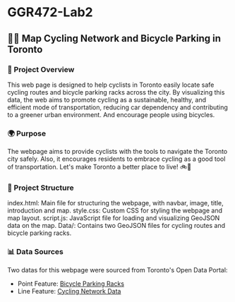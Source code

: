 # GGR472-Lab2
## 🚴‍♂️ Map Cycling Network and Bicycle Parking in Toronto

### 🌟 Project Overview
This web page is designed to help cyclists in Toronto easily locate safe cycling routes and bicycle parking racks across the city. By visualizing this data, the web aims to promote cycling as a sustainable, healthy, and efficient mode of transportation, reducing car dependency and contributing to a greener urban environment. And encourage people using bicycles.

### 🌍 Purpose
The webpage aims to provide cyclists with the tools to navigate the Toronto city safely. Also, it encourages residents to embrace cycling as a good tool of transportation. Let's make Toronto a better place to live! 🚲💨



### 📁 Project Structure
index.html: Main file for structuring the webpage, with navbar, image, title, introduction and map.
style.css: Custom CSS for styling the webpage and map layout.
script.js: JavaScript file for loading and visualizing GeoJSON data on the map.
Data/: Contains two GeoJSON files for cycling routes and bicycle parking racks.


### 📊 Data Sources
Two datas for this webpage were sourced from Toronto's Open Data Portal:

- Point Feature: [Bicycle Parking Racks](https://open.toronto.ca/dataset/bicycle-parking-racks/)
- Line Feature: [Cycling Network Data](https://open.toronto.ca/dataset/cycling-network/)
